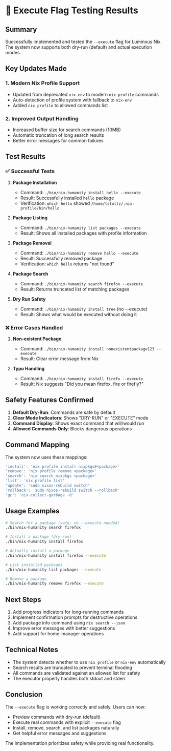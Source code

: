 # 🎉 Execute Flag Testing Results

## Summary

Successfully implemented and tested the `--execute` flag for Luminous Nix. The system now supports both dry-run (default) and actual execution modes.

## Key Updates Made

### 1. Modern Nix Profile Support
- Updated from deprecated `nix-env` to modern `nix profile` commands
- Auto-detection of profile system with fallback to `nix-env`
- Added `nix profile` to allowed commands list

### 2. Improved Output Handling
- Increased buffer size for search commands (10MB)
- Automatic truncation of long search results
- Better error messages for common failures

## Test Results

### ✅ Successful Tests

1. **Package Installation**
   - Command: `./bin/nix-humanity install hello --execute`
   - Result: Successfully installed `hello` package
   - Verification: `which hello` showed `/home/tstoltz/.nix-profile/bin/hello`

2. **Package Listing**
   - Command: `./bin/nix-humanity list packages --execute`
   - Result: Shows all installed packages with profile information

3. **Package Removal**
   - Command: `./bin/nix-humanity remove hello --execute`
   - Result: Successfully removed package
   - Verification: `which hello` returns "not found"

4. **Package Search**
   - Command: `./bin/nix-humanity search firefox --execute`
   - Result: Returns truncated list of matching packages

5. **Dry Run Safety**
   - Command: `./bin/nix-humanity install tree` (no --execute)
   - Result: Shows what would be executed without doing it

### ❌ Error Cases Handled

1. **Non-existent Package**
   - Command: `./bin/nix-humanity install nonexistentpackage123 --execute`
   - Result: Clear error message from Nix

2. **Typo Handling**
   - Command: `./bin/nix-humanity install firefx --execute`
   - Result: Nix suggests "Did you mean firefox, fire or firefly?"

## Safety Features Confirmed

1. **Default Dry-Run**: Commands are safe by default
2. **Clear Mode Indicators**: Shows "DRY-RUN" or "EXECUTE" mode
3. **Command Display**: Shows exact command that will/would run
4. **Allowed Commands Only**: Blocks dangerous operations

## Command Mapping

The system now uses these mappings:
```javascript
'install': 'nix profile install nixpkgs#<package>'
'remove': 'nix profile remove <package>'
'search': 'nix search nixpkgs <package>'
'list': 'nix profile list'
'update': 'sudo nixos-rebuild switch'
'rollback': 'sudo nixos-rebuild switch --rollback'
'gc': 'nix-collect-garbage -d'
```

## Usage Examples

```bash
# Search for a package (safe, no --execute needed)
./bin/nix-humanity search firefox

# Install a package (dry-run)
./bin/nix-humanity install firefox

# Actually install a package
./bin/nix-humanity install firefox --execute

# List installed packages
./bin/nix-humanity list packages --execute

# Remove a package
./bin/nix-humanity remove firefox --execute
```

## Next Steps

1. Add progress indicators for long-running commands
2. Implement confirmation prompts for destructive operations
3. Add package info command using `nix search --json`
4. Improve error messages with better suggestions
5. Add support for home-manager operations

## Technical Notes

- The system detects whether to use `nix profile` or `nix-env` automatically
- Search results are truncated to prevent terminal flooding
- All commands are validated against an allowed list for safety
- The executor properly handles both stdout and stderr

## Conclusion

The `--execute` flag is working correctly and safely. Users can now:
- Preview commands with dry-run (default)
- Execute real commands with explicit `--execute` flag
- Install, remove, search, and list packages naturally
- Get helpful error messages and suggestions

The implementation prioritizes safety while providing real functionality.